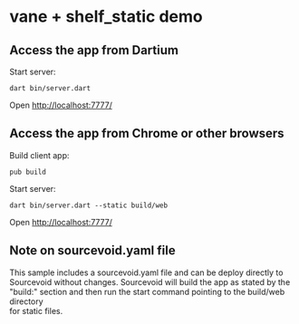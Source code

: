 # vane + shelf_static demo 

## Access the app from Dartium

Start server:

    dart bin/server.dart

Open <a href="http://localhost:7777" target="_blank">http://localhost:7777/</a>

## Access the app from Chrome or other browsers 

Build client app:

    pub build 
    
Start server:

    dart bin/server.dart --static build/web

Open <a href="http://localhost:7777" target="_blank">http://localhost:7777/</a>

## Note on sourcevoid.yaml file

This sample includes a sourcevoid.yaml file and can be deploy directly to Sourcevoid without changes. Sourcevoid will
build the app as stated by the "build:" section and then run the start command pointing to the build/web directory  
for static files.

